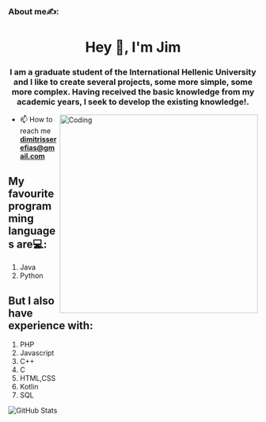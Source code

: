 ### About me✍️:

<h1 align="center">Hey 👋, I'm Jim</h1>
<h3 align="center">I am a graduate student of the International Hellenic University and I like to create several projects, some more simple, some more complex. 
Having received the basic knowledge from my academic years, I seek to develop the existing knowledge!.</h3>

<img align ="right" alt="Coding" width="400" src="https://media0.giphy.com/media/qgQUggAC3Pfv687qPC/giphy.gif">

- 📫 How to reach me **dimitrisserefias@gmail.com**

## My favourite programming languages are💻:
1. Java
2. Python

## But I also have experience with:
1. PHP
2. Javascript
3. C++
4. C
5. HTML,CSS
6. Kotlin
7. SQL


![GitHub Stats](https://github-readme-stats.vercel.app/api?username=jimsere&theme=radical)
